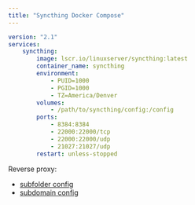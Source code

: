 ```yaml
---
title: "Syncthing Docker Compose"
---
```

```yml
version: "2.1"
services:
	syncthing:
		image: lscr.io/linuxserver/syncthing:latest
		container_name: syncthing
		environment:
			- PUID=1000
			- PGID=1000
			- TZ=America/Denver
		volumes:
			- /path/to/syncthing/config:/config
		ports:
			- 8384:8384
			- 22000:22000/tcp
			- 22000:22000/udp
			- 21027:21027/udp
		restart: unless-stopped
```

Reverse proxy:
- [subfolder config](https://github.com/linuxserver/reverse-proxy-confs/blob/master/syncthing.subfolder.conf.sample)
- [subdomain config](https://github.com/linuxserver/reverse-proxy-confs/blob/master/syncthing.subdomain.conf.sample)
